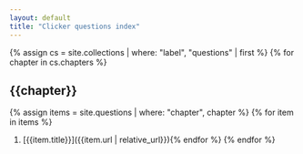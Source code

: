 ```yaml
---
layout: default
title: "Clicker questions index"
---
```

{% assign cs = site.collections | where: "label", "questions" | first %}
{% for chapter in cs.chapters %}
## {{chapter}}
  {% assign items = site.questions | where: "chapter", chapter %}
  {% for item in items %}
  1. [{{item.title}}]({{item.url | relative_url}}){% endfor %}
{% endfor %}
